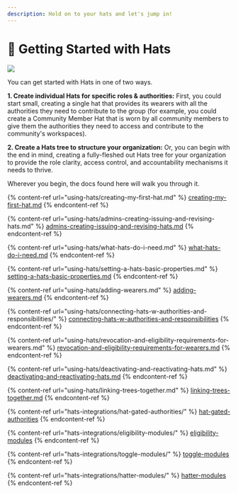 ```yaml
---
description: Hold on to your hats and let's jump in!
---
```


# 🧢 Getting Started with Hats

![](https://hackmd.io/\_uploads/SyR9M0QH3.jpg)



You can get started with Hats in one of two ways.&#x20;

**1. Create individual Hats for specific roles & authorities:** First, you could start small, creating a single hat that provides its wearers with all the authorities they need to contribute to the group (for example, you could create a Community Member Hat that is worn by all community members to give them the authorities they need to access and contribute to the community's workspaces).

**2. Create a Hats tree to structure your organization:** Or, you can begin with the end in mind, creating a fully-fleshed out Hats tree for your organization to provide the role clarity, access control, and accountability mechanisms it needs to thrive.

Wherever you begin, the docs found here will walk you through it.

{% content-ref url="using-hats/creating-my-first-hat.md" %}
[creating-my-first-hat.md](using-hats/creating-my-first-hat.md)
{% endcontent-ref %}

{% content-ref url="using-hats/admins-creating-issuing-and-revising-hats.md" %}
[admins-creating-issuing-and-revising-hats.md](using-hats/admins-creating-issuing-and-revising-hats.md)
{% endcontent-ref %}

{% content-ref url="using-hats/what-hats-do-i-need.md" %}
[what-hats-do-i-need.md](using-hats/what-hats-do-i-need.md)
{% endcontent-ref %}

{% content-ref url="using-hats/setting-a-hats-basic-properties.md" %}
[setting-a-hats-basic-properties.md](using-hats/setting-a-hats-basic-properties.md)
{% endcontent-ref %}

{% content-ref url="using-hats/adding-wearers.md" %}
[adding-wearers.md](using-hats/adding-wearers.md)
{% endcontent-ref %}

{% content-ref url="using-hats/connecting-hats-w-authorities-and-responsibilities/" %}
[connecting-hats-w-authorities-and-responsibilities](using-hats/connecting-hats-w-authorities-and-responsibilities/)
{% endcontent-ref %}

{% content-ref url="using-hats/revocation-and-eligibility-requirements-for-wearers.md" %}
[revocation-and-eligibility-requirements-for-wearers.md](using-hats/revocation-and-eligibility-requirements-for-wearers.md)
{% endcontent-ref %}

{% content-ref url="using-hats/deactivating-and-reactivating-hats.md" %}
[deactivating-and-reactivating-hats.md](using-hats/deactivating-and-reactivating-hats.md)
{% endcontent-ref %}

{% content-ref url="using-hats/linking-trees-together.md" %}
[linking-trees-together.md](using-hats/linking-trees-together.md)
{% endcontent-ref %}

{% content-ref url="hats-integrations/hat-gated-authorities/" %}
[hat-gated-authorities](hats-integrations/hat-gated-authorities/)
{% endcontent-ref %}

{% content-ref url="hats-integrations/eligibility-modules/" %}
[eligibility-modules](hats-integrations/eligibility-modules/)
{% endcontent-ref %}

{% content-ref url="hats-integrations/toggle-modules/" %}
[toggle-modules](hats-integrations/toggle-modules/)
{% endcontent-ref %}

{% content-ref url="hats-integrations/hatter-modules/" %}
[hatter-modules](hats-integrations/hatter-modules/)
{% endcontent-ref %}
